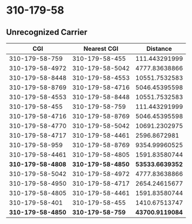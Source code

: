 # 310-179-58
## Unrecognized Carrier


| CGI | Nearest CGI | Distance |
|-----|-------------|----------|
| 310-179-58-759 | 310-179-58-455 | 111.443291999 |
| 310-179-58-4972 | 310-179-58-5042 | 4777.83638866 |
| 310-179-58-8448 | 310-179-58-4553 | 10551.7532583 |
| 310-179-58-8769 | 310-179-58-4716 | 5046.45395598 |
| 310-179-58-4553 | 310-179-58-8448 | 10551.7532583 |
| 310-179-58-455 | 310-179-58-759 | 111.443291999 |
| 310-179-58-4716 | 310-179-58-8769 | 5046.45395598 |
| 310-179-58-4770 | 310-179-58-5042 | 10691.2302975 |
| 310-179-58-4717 | 310-179-58-4461 | 2596.8672981 |
| 310-179-58-959 | 310-179-58-8769 | 9354.99960525 |
| 310-179-58-4461 | 310-179-58-4805 | 1591.83580744 |
| **310-179-58-4808** | **310-179-58-4850** | **53533.6639352** |
| 310-179-58-5042 | 310-179-58-4972 | 4777.83638866 |
| 310-179-58-4950 | 310-179-58-4717 | 2654.24615677 |
| 310-179-58-4805 | 310-179-58-4461 | 1591.83580744 |
| 310-179-58-401 | 310-179-58-455 | 1410.67513747 |
| **310-179-58-4850** | **310-179-58-759** | **43700.9119084** |
